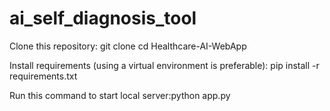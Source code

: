 # ai_self_diagnosis_tool

Clone this repository: 
git clone 
cd Healthcare-AI-WebApp

Install requirements (using a virtual environment is preferable): 
pip install -r requirements.txt

Run this command to start local server:python app.py
